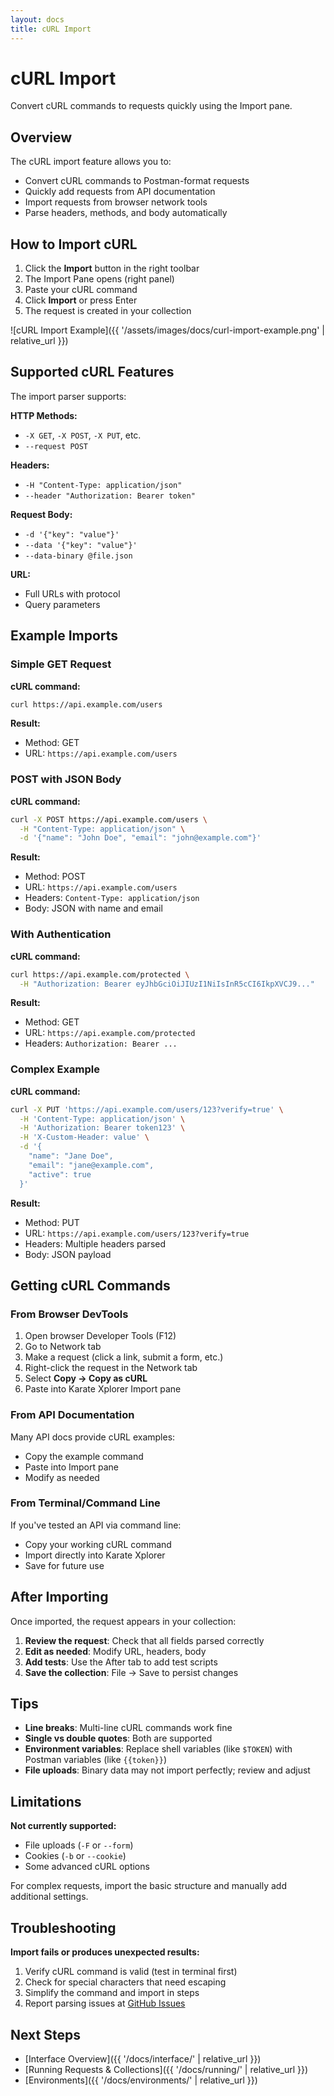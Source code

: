 ```yaml
---
layout: docs
title: cURL Import
---
```


# cURL Import

Convert cURL commands to requests quickly using the Import pane.

## Overview

The cURL import feature allows you to:
- Convert cURL commands to Postman-format requests
- Quickly add requests from API documentation
- Import requests from browser network tools
- Parse headers, methods, and body automatically

## How to Import cURL

1. Click the **Import** button in the right toolbar
2. The Import Pane opens (right panel)
3. Paste your cURL command
4. Click **Import** or press Enter
5. The request is created in your collection

![cURL Import Example]({{ '/assets/images/docs/curl-import-example.png' | relative_url }})

## Supported cURL Features

The import parser supports:

**HTTP Methods:**
- `-X GET`, `-X POST`, `-X PUT`, etc.
- `--request POST`

**Headers:**
- `-H "Content-Type: application/json"`
- `--header "Authorization: Bearer token"`

**Request Body:**
- `-d '{"key": "value"}'`
- `--data '{"key": "value"}'`
- `--data-binary @file.json`

**URL:**
- Full URLs with protocol
- Query parameters

## Example Imports

### Simple GET Request

**cURL command:**
```bash
curl https://api.example.com/users
```

**Result:**
- Method: GET
- URL: `https://api.example.com/users`

### POST with JSON Body

**cURL command:**
```bash
curl -X POST https://api.example.com/users \
  -H "Content-Type: application/json" \
  -d '{"name": "John Doe", "email": "john@example.com"}'
```

**Result:**
- Method: POST
- URL: `https://api.example.com/users`
- Headers: `Content-Type: application/json`
- Body: JSON with name and email

### With Authentication

**cURL command:**
```bash
curl https://api.example.com/protected \
  -H "Authorization: Bearer eyJhbGciOiJIUzI1NiIsInR5cCI6IkpXVCJ9..."
```

**Result:**
- Method: GET
- URL: `https://api.example.com/protected`
- Headers: `Authorization: Bearer ...`

### Complex Example

**cURL command:**
```bash
curl -X PUT 'https://api.example.com/users/123?verify=true' \
  -H 'Content-Type: application/json' \
  -H 'Authorization: Bearer token123' \
  -H 'X-Custom-Header: value' \
  -d '{
    "name": "Jane Doe",
    "email": "jane@example.com",
    "active": true
  }'
```

**Result:**
- Method: PUT
- URL: `https://api.example.com/users/123?verify=true`
- Headers: Multiple headers parsed
- Body: JSON payload

## Getting cURL Commands

### From Browser DevTools

1. Open browser Developer Tools (F12)
2. Go to Network tab
3. Make a request (click a link, submit a form, etc.)
4. Right-click the request in the Network tab
5. Select **Copy → Copy as cURL**
6. Paste into Karate Xplorer Import pane

### From API Documentation

Many API docs provide cURL examples:
- Copy the example command
- Paste into Import pane
- Modify as needed

### From Terminal/Command Line

If you've tested an API via command line:
- Copy your working cURL command
- Import directly into Karate Xplorer
- Save for future use

## After Importing

Once imported, the request appears in your collection:

1. **Review the request**: Check that all fields parsed correctly
2. **Edit as needed**: Modify URL, headers, body
3. **Add tests**: Use the After tab to add test scripts
4. **Save the collection**: File → Save to persist changes

## Tips

- **Line breaks**: Multi-line cURL commands work fine
- **Single vs double quotes**: Both are supported
- **Environment variables**: Replace shell variables (like `$TOKEN`) with Postman variables (like `{{token}}`)
- **File uploads**: Binary data may not import perfectly; review and adjust

## Limitations

**Not currently supported:**
- File uploads (`-F` or `--form`)
- Cookies (`-b` or `--cookie`)
- Some advanced cURL options

For complex requests, import the basic structure and manually add additional settings.

## Troubleshooting

**Import fails or produces unexpected results:**

1. Verify cURL command is valid (test in terminal first)
2. Check for special characters that need escaping
3. Simplify the command and import in steps
4. Report parsing issues at [GitHub Issues](https://github.com/karatelabs/xplorer/issues)

## Next Steps

- [Interface Overview]({{ '/docs/interface/' | relative_url }})
- [Running Requests & Collections]({{ '/docs/running/' | relative_url }})
- [Environments]({{ '/docs/environments/' | relative_url }})
